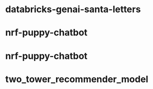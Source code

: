 # databricks-genai-santa-letters
# nrf-puppy-chatbot
# nrf-puppy-chatbot
# two_tower_recommender_model
